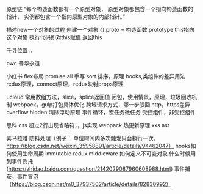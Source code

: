 

原型链
    ”每个构造函数都有一个原型对象，
    原型对象都包含一个指向构造函数的指针，
    实例都包含一个指向原型对象的内部指针。”

描述new一个对象的过程
    创建一个对象
    {}.proto = 构造函数.prototype
    this指向这个对象
    执行代码即对this赋值
    返回this


千寻位置
    ..

pwc 普华永道

小红书
    flex布局
    promise.all 手写
    sort 排序，原理
    hooks,类组件的差异用法
    redux原理，connect原理，redux映射props原理


ucloud
    常用数组方法，slice，splice返回值
    闭包，使用情景，原理，垃圾回收机制
    webpack，gulp打包具体优化
    跨域请求方式，哪一步驳回
    http，https差异
    overflow hidden 清除浮动原理
    事件循环，宏任务微任务
    受控组件，非受控组件

思科
    css 超过2行出现省略符，，js实现
    webpack 热更新原理
    xxs  ast
    

喜马拉雅
    防抖处理（例子：  单位时间内多次触发只会执行一次，https://blog.csdn.net/weixin_35958891/article/details/94462047）
    hooks如何使用生命周期
    immutable
    redux middleware
    如何定义不可变对象
    什么时候用到事件委托(https://zhidao.baidu.com/question/2142029087960608988.html)
    事件捕获，事件冒泡（https://blog.csdn.net/m0_37937502/article/details/82830992）
